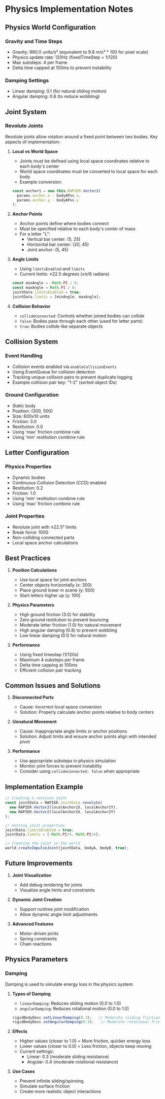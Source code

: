 # Physics Implementation Notes

## Physics World Configuration

### Gravity and Time Steps
- Gravity: 980.0 units/s² (equivalent to 9.8 m/s² * 100 for pixel scale)
- Physics update rate: 120Hz (fixedTimeStep = 1/120)
- Max substeps: 4 per frame
- Delta time capped at 100ms to prevent instability

### Damping Settings
- Linear damping: 0.1 (for natural sliding motion)
- Angular damping: 0.8 (to reduce wobbling)

## Joint System

### Revolute Joints
Revolute joints allow rotation around a fixed point between two bodies. Key aspects of implementation:

1. **Local vs World Space**
   - Joints must be defined using local space coordinates relative to each body's center
   - World space coordinates must be converted to local space for each body
   - Example conversion:
   ```typescript
   const anchor1 = new this.RAPIER.Vector2(
     params.anchor.x - bodyAPos.x,
     params.anchor.y - bodyAPos.y
   );
   ```

2. **Anchor Points**
   - Anchor points define where bodies connect
   - Must be specified relative to each body's center of mass
   - For a letter "L":
     - Vertical bar center: (5, 25)
     - Horizontal bar center: (20, 45)
     - Joint anchor: (5, 45)

3. **Angle Limits**
   - Using `limitsEnabled` and `limits`
   - Current limits: ±22.5 degrees (±π/8 radians)
   ```typescript
   const minAngle = -Math.PI / 8;
   const maxAngle = Math.PI / 8;
   jointData.limitsEnabled = true;
   jointData.limits = [minAngle, maxAngle];
   ```

4. **Collision Behavior**
   - `collideConnected`: Controls whether joined bodies can collide
   - `false`: Bodies pass through each other (used for letter parts)
   - `true`: Bodies collide like separate objects

## Collision System

### Event Handling
- Collision events enabled via `enableCollisionEvents`
- Using EventQueue for collision detection
- Tracking unique collision pairs to prevent duplicate logging
- Example collision pair key: "1-2" (sorted object IDs)

### Ground Configuration
- Static body
- Position: (300, 500)
- Size: 600x10 units
- Friction: 3.0
- Restitution: 0.0
- Using 'max' friction combine rule
- Using 'min' restitution combine rule

## Letter Configuration

### Physics Properties
- Dynamic bodies
- Continuous Collision Detection (CCD) enabled
- Restitution: 0.2
- Friction: 1.0
- Using 'min' restitution combine rule
- Using 'max' friction combine rule

### Joint Properties
- Revolute joint with ±22.5° limits
- Break force: 1000
- Non-colliding connected parts
- Local space anchor calculations

## Best Practices

1. **Position Calculations**
   - Use local space for joint anchors
   - Center objects horizontally (x: 300)
   - Place ground lower in scene (y: 500)
   - Start letters higher up (y: 100)

2. **Physics Parameters**
   - High ground friction (3.0) for stability
   - Zero ground restitution to prevent bouncing
   - Moderate letter friction (1.0) for natural movement
   - High angular damping (0.8) to prevent wobbling
   - Low linear damping (0.1) for natural motion

3. **Performance**
   - Using fixed timestep (1/120s)
   - Maximum 4 substeps per frame
   - Delta time capping at 100ms
   - Efficient collision pair tracking

## Common Issues and Solutions

1. **Disconnected Parts**
   - Cause: Incorrect local space conversion
   - Solution: Properly calculate anchor points relative to body centers

2. **Unnatural Movement**
   - Cause: Inappropriate angle limits or anchor positions
   - Solution: Adjust limits and ensure anchor points align with intended pivot

3. **Performance**
   - Use appropriate substeps in physics simulation
   - Monitor joint forces to prevent instability
   - Consider using `collideConnected: false` when appropriate

## Implementation Example

```typescript
// Creating a revolute joint
const jointData = RAPIER.JointData.revolute(
  new RAPIER.Vector2(localAnchor1X, localAnchor1Y),
  new RAPIER.Vector2(localAnchor2X, localAnchor2Y)
);

// Setting joint properties
jointData.limitsEnabled = true;
jointData.limits = [-Math.PI/4, Math.PI/4];

// Creating the joint in the world
world.createImpulseJoint(jointData, bodyA, bodyB, true);
```

## Future Improvements

1. **Joint Visualization**
   - Add debug rendering for joints
   - Visualize angle limits and constraints

2. **Dynamic Joint Creation**
   - Support runtime joint modification
   - Allow dynamic angle limit adjustments

3. **Advanced Features**
   - Motor-driven joints
   - Spring constraints
   - Chain reactions

## Physics Parameters

### Damping
Damping is used to simulate energy loss in the physics system:

1. **Types of Damping**
   - `linearDamping`: Reduces sliding motion (0.0 to 1.0)
   - `angularDamping`: Reduces rotational motion (0.0 to 1.0)
   ```typescript
   rigidBodyDesc.setLinearDamping(0.3);   // Moderate sliding friction
   rigidBodyDesc.setAngularDamping(0.4);   // Moderate rotational friction
   ```

2. **Effects**
   - Higher values (closer to 1.0) = More friction, quicker energy loss
   - Lower values (closer to 0.0) = Less friction, objects keep moving
   - Current settings:
     - Linear: 0.3 (moderate sliding resistance)
     - Angular: 0.4 (moderate rotational resistance)

3. **Use Cases**
   - Prevent infinite sliding/spinning
   - Simulate surface friction
   - Create more realistic object interactions 